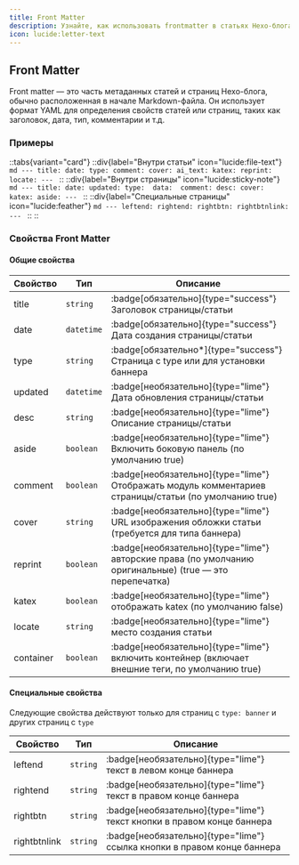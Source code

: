 ```yaml
---
title: Front Matter
description: Узнайте, как использовать frontmatter в статьях Hexo-блога (предназначенных для использования в этой теме).
icon: lucide:letter-text
---
```


## Front Matter

Front matter — это часть метаданных статей и страниц Hexo-блога, обычно расположенная в начале Markdown-файла. Он использует формат YAML для определения свойств статей или страниц, таких как заголовок, дата, тип, комментарии и т.д.

### Примеры

::tabs{variant="card"}
  ::div{label="Внутри статьи" icon="lucide:file-text"}
    ```md
    ---
    title:
    date:
    type:
    comment:
    cover:
    ai_text:
    katex:
    reprint:
    locate:
    ---
    ```
  ::
  ::div{label="Внутри страницы" icon="lucide:sticky-note"}
    ```md
    ---
    title:
    date:
    updated:
    type: 
    data: 
    comment:
    desc:
    cover:
    katex:
    aside:
    ---
    ```
  ::
  ::div{label="Специальные страницы" icon="lucide:feather"}
    ```md
    ---
    leftend:
    rightend:
    rightbtn:
    rightbtnlink:
    ---
    ```
  ::
::

### Свойства Front Matter

#### Общие свойства

| Свойство         | Тип      | Описание                                          |
| ------------ | --------- | -------------------------------------------- |
| title        | `string`    | :badge[обязательно]{type="success"} Заголовок страницы/статьи                                   |
| date         | `datetime`  | :badge[обязательно]{type="success"} Дата создания страницы/статьи                                |
| type         | `string`    | :badge[обязательно*]{type="success"} Страница с type или для установки баннера     |
| updated      | `datetime`  | :badge[необязательно]{type="lime"} Дата обновления страницы/статьи                                   |
| desc         | `string`    | :badge[необязательно]{type="lime"} Описание страницы/статьи                                       |
| aside        | `boolean`   | :badge[необязательно]{type="lime"} Включить боковую панель (по умолчанию true)                           |
| comment      | `boolean`   | :badge[необязательно]{type="lime"} Отображать модуль комментариев страницы/статьи (по умолчанию true)                     |
| cover        | `string`    | :badge[необязательно]{type="lime"} URL изображения обложки статьи (требуется для типа баннера)          |
| reprint      | `boolean`   | :badge[необязательно]{type="lime"}  авторские права (по умолчанию оригинальные) (true — это перепечатка)                      |
| katex        | `boolean`   | :badge[необязательно]{type="lime"}  отображать katex (по умолчанию false)                              |
| locate       | `string`    | :badge[необязательно]{type="lime"}  место создания статьи                                        |
| container    | `boolean`   | :badge[необязательно]{type="lime"}  включить контейнер (включает внешние теги, по умолчанию true)                |


#### Специальные свойства

Следующие свойства действуют только для страниц с `type: banner` и других страниц с `type`

| Свойство         | Тип      | Описание                                         |
| ------------ | --------- | -------------------------------------------- |
| leftend      | `string`    | :badge[необязательно]{type="lime"} текст в левом конце баннера                      |
| rightend     | `string`    | :badge[необязательно]{type="lime"} текст в правом конце баннера                      |
| rightbtn     | `string`    | :badge[необязательно]{type="lime"} текст кнопки в правом конце баннера                  |
| rightbtnlink | `string`    | :badge[необязательно]{type="lime"} ссылка кнопки в правом конце баннера              |